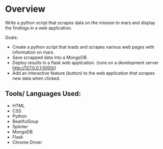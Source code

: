 # Overview
Write a python script that scrapes data on the mission to mars and display the findings in a web application. 

Goals:
* Create a python script that loads and scrapes various web pages with information on mars.
* Save scrapped data into a MongoDB.
* Deploy results in a flask web application. (runs on a development server http://127.0.0.1:5000/)
* Add an interactive feature (button) to the web application that scrapes new data when clicked. 

## Tools/ Languages Used: 
* HTML
* CSS
* Python
* BeatifulSoup
* Splinter
* MongoDB
* Flask
* Chrome Driver 
